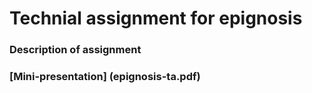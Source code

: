 # Technial assignment for epignosis

### Description of assignment


### [Mini-presentation] (epignosis-ta.pdf)

